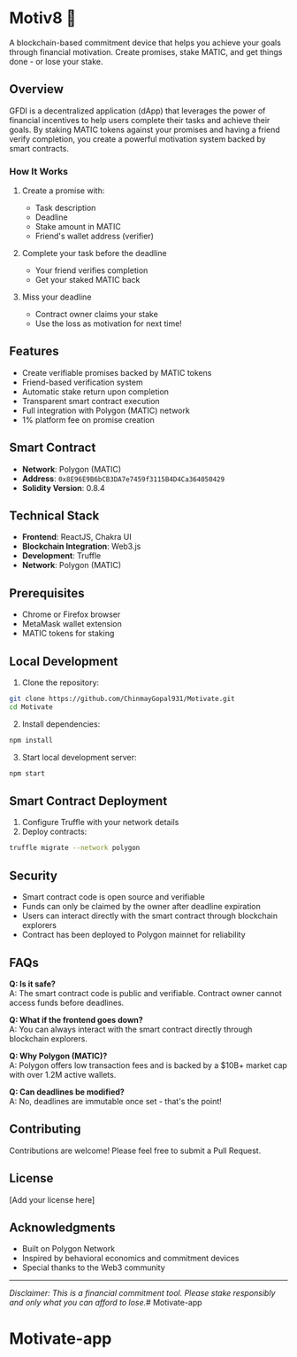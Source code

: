
# Motiv8 🚀

A blockchain-based commitment device that helps you achieve your goals through financial motivation. Create promises, stake MATIC, and get things done - or lose your stake.

## Overview

GFDI is a decentralized application (dApp) that leverages the power of financial incentives to help users complete their tasks and achieve their goals. By staking MATIC tokens against your promises and having a friend verify completion, you create a powerful motivation system backed by smart contracts.

### How It Works

1. Create a promise with:
   - Task description
   - Deadline
   - Stake amount in MATIC
   - Friend's wallet address (verifier)

2. Complete your task before the deadline
   - Your friend verifies completion
   - Get your staked MATIC back

3. Miss your deadline
   - Contract owner claims your stake
   - Use the loss as motivation for next time!

## Features

- Create verifiable promises backed by MATIC tokens
- Friend-based verification system
- Automatic stake return upon completion
- Transparent smart contract execution
- Full integration with Polygon (MATIC) network
- 1% platform fee on promise creation

## Smart Contract

- **Network**: Polygon (MATIC)
- **Address**: `0x8E96E9B6bCB3DA7e7459f3115B4D4Ca364050429`
- **Solidity Version**: 0.8.4

## Technical Stack

- **Frontend**: ReactJS, Chakra UI
- **Blockchain Integration**: Web3.js
- **Development**: Truffle
- **Network**: Polygon (MATIC)

## Prerequisites

- Chrome or Firefox browser
- MetaMask wallet extension
- MATIC tokens for staking

## Local Development

1. Clone the repository:
```bash
git clone https://github.com/ChinmayGopal931/Motivate.git
cd Motivate
```

2. Install dependencies:
```bash
npm install
```

3. Start local development server:
```bash
npm start
```

## Smart Contract Deployment

1. Configure Truffle with your network details
2. Deploy contracts:
```bash
truffle migrate --network polygon
```

## Security

- Smart contract code is open source and verifiable
- Funds can only be claimed by the owner after deadline expiration
- Users can interact directly with the smart contract through blockchain explorers
- Contract has been deployed to Polygon mainnet for reliability

## FAQs

**Q: Is it safe?**  
A: The smart contract code is public and verifiable. Contract owner cannot access funds before deadlines.

**Q: What if the frontend goes down?**  
A: You can always interact with the smart contract directly through blockchain explorers.

**Q: Why Polygon (MATIC)?**  
A: Polygon offers low transaction fees and is backed by a $10B+ market cap with over 1.2M active wallets.

**Q: Can deadlines be modified?**  
A: No, deadlines are immutable once set - that's the point!

## Contributing

Contributions are welcome! Please feel free to submit a Pull Request.

## License

[Add your license here]


## Acknowledgments

- Built on Polygon Network
- Inspired by behavioral economics and commitment devices
- Special thanks to the Web3 community

---

*Disclaimer: This is a financial commitment tool. Please stake responsibly and only what you can afford to lose.*# Motivate-app
# Motivate-app
